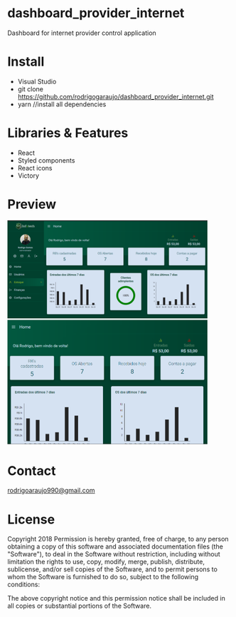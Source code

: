 # dashboard_provider_internet
Dashboard for internet provider control application

# Install
- Visual Studio
- git clone https://github.com/rodrigogaraujo/dashboard_provider_internet.git
- yarn //install all dependencies

# Libraries & Features
- React
- Styled components
- React icons
- Victory

# Preview
<img src="https://github.com/rodrigogaraujo/dashboard_provider_internet/blob/master/dashboard.png" width="450"/>
<img src="https://github.com/rodrigogaraujo/dashboard_provider_internet/blob/master/responsive.png" width="450"/>

# Contact
rodrigoaraujo990@gmail.com

# License
Copyright 2018 Permission is hereby granted, free of charge, to any person obtaining a copy of this software and associated documentation files (the "Software"), to deal in the Software without restriction, including without limitation the rights to use, copy, modify, merge, publish, distribute, sublicense, and/or sell copies of the Software, and to permit persons to whom the Software is furnished to do so, subject to the following conditions:

The above copyright notice and this permission notice shall be included in all copies or substantial portions of the Software.

